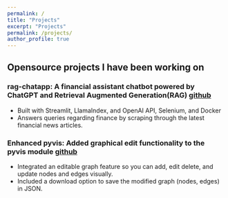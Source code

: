 ```yaml
---
permalink: /
title: "Projects"
excerpt: "Projects"
permalink: /projects/
author_profile: true
---
```


## Opensource projects I have been working on

### **rag-chatapp: A financial assistant chatbot powered by ChatGPT and Retrieval Augmented Generation(RAG)** [github](https://github.com/azizHakim/rag-chatapp)

- Built with Streamlit, LlamaIndex, and OpenAI API, Selenium, and Docker
- Answers queries regarding finance by scraping through the latest financial news articles.



### **Enhanced pyvis: Added graphical edit functionality to the pyvis module** [github](https://github.com/azizHakim/pyvis)

- Integrated an editable graph feature so you can add, edit delete, and update nodes and edges visually. 
- Included a download option to save the modified graph (nodes, edges) in JSON. 


